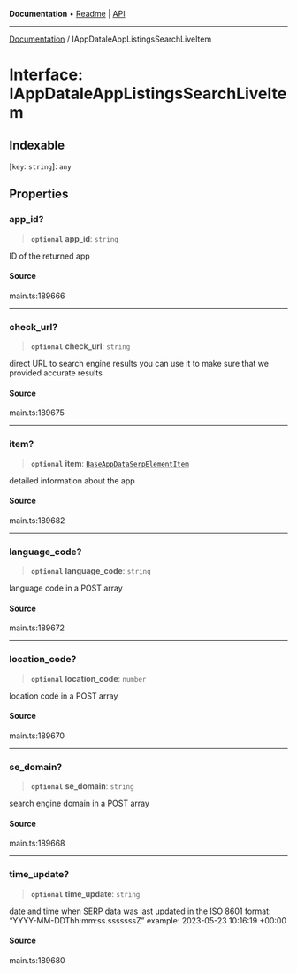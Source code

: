 **Documentation** • [Readme](../README.md) \| [API](../globals.md)

***

[Documentation](../README.md) / IAppDataleAppListingsSearchLiveItem

# Interface: IAppDataleAppListingsSearchLiveItem

## Indexable

 \[`key`: `string`\]: `any`

## Properties

### app\_id?

> **`optional`** **app\_id**: `string`

ID of the returned app

#### Source

main.ts:189666

***

### check\_url?

> **`optional`** **check\_url**: `string`

direct URL to search engine results
you can use it to make sure that we provided accurate results

#### Source

main.ts:189675

***

### item?

> **`optional`** **item**: [`BaseAppDataSerpElementItem`](../classes/BaseAppDataSerpElementItem.md)

detailed information about the app

#### Source

main.ts:189682

***

### language\_code?

> **`optional`** **language\_code**: `string`

language code in a POST array

#### Source

main.ts:189672

***

### location\_code?

> **`optional`** **location\_code**: `number`

location code in a POST array

#### Source

main.ts:189670

***

### se\_domain?

> **`optional`** **se\_domain**: `string`

search engine domain in a POST array

#### Source

main.ts:189668

***

### time\_update?

> **`optional`** **time\_update**: `string`

date and time when SERP data was last updated
in the ISO 8601 format: “YYYY-MM-DDThh:mm:ss.sssssssZ”
example:
2023-05-23 10:16:19 +00:00

#### Source

main.ts:189680
